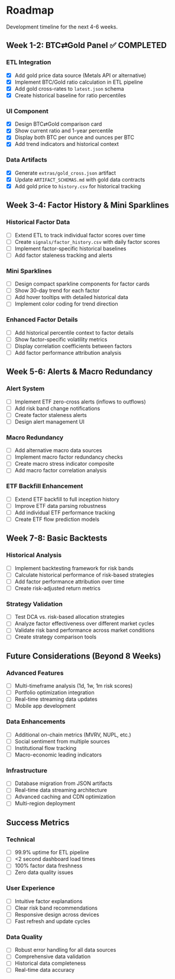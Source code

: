 # Roadmap

Development timeline for the next 4-6 weeks.

## Week 1-2: BTC⇄Gold Panel ✅ COMPLETED

### ETL Integration
- [x] Add gold price data source (Metals API or alternative)
- [x] Implement BTC/Gold ratio calculation in ETL pipeline
- [x] Add gold cross-rates to `latest.json` schema
- [x] Create historical baseline for ratio percentiles

### UI Component
- [x] Design BTC⇄Gold comparison card
- [x] Show current ratio and 1-year percentile
- [x] Display both BTC per ounce and ounces per BTC
- [x] Add trend indicators and historical context

### Data Artifacts
- [x] Generate `extras/gold_cross.json` artifact
- [x] Update `ARTIFACT_SCHEMAS.md` with gold data contracts
- [x] Add gold price to `history.csv` for historical tracking

## Week 3-4: Factor History & Mini Sparklines

### Historical Factor Data
- [ ] Extend ETL to track individual factor scores over time
- [ ] Create `signals/factor_history.csv` with daily factor scores
- [ ] Implement factor-specific historical baselines
- [ ] Add factor staleness tracking and alerts

### Mini Sparklines
- [ ] Design compact sparkline components for factor cards
- [ ] Show 30-day trend for each factor
- [ ] Add hover tooltips with detailed historical data
- [ ] Implement color coding for trend direction

### Enhanced Factor Details
- [ ] Add historical percentile context to factor details
- [ ] Show factor-specific volatility metrics
- [ ] Display correlation coefficients between factors
- [ ] Add factor performance attribution analysis

## Week 5-6: Alerts & Macro Redundancy

### Alert System
- [ ] Implement ETF zero-cross alerts (inflows to outflows)
- [ ] Add risk band change notifications
- [ ] Create factor staleness alerts
- [ ] Design alert management UI

### Macro Redundancy
- [ ] Add alternative macro data sources
- [ ] Implement macro factor redundancy checks
- [ ] Create macro stress indicator composite
- [ ] Add macro factor correlation analysis

### ETF Backfill Enhancement
- [ ] Extend ETF backfill to full inception history
- [ ] Improve ETF data parsing robustness
- [ ] Add individual ETF performance tracking
- [ ] Create ETF flow prediction models

## Week 7-8: Basic Backtests

### Historical Analysis
- [ ] Implement backtesting framework for risk bands
- [ ] Calculate historical performance of risk-based strategies
- [ ] Add factor performance attribution over time
- [ ] Create risk-adjusted return metrics

### Strategy Validation
- [ ] Test DCA vs. risk-based allocation strategies
- [ ] Analyze factor effectiveness over different market cycles
- [ ] Validate risk band performance across market conditions
- [ ] Create strategy comparison tools

## Future Considerations (Beyond 8 Weeks)

### Advanced Features
- [ ] Multi-timeframe analysis (1d, 1w, 1m risk scores)
- [ ] Portfolio optimization integration
- [ ] Real-time streaming data updates
- [ ] Mobile app development

### Data Enhancements
- [ ] Additional on-chain metrics (MVRV, NUPL, etc.)
- [ ] Social sentiment from multiple sources
- [ ] Institutional flow tracking
- [ ] Macro-economic leading indicators

### Infrastructure
- [ ] Database migration from JSON artifacts
- [ ] Real-time data streaming architecture
- [ ] Advanced caching and CDN optimization
- [ ] Multi-region deployment

## Success Metrics

### Technical
- [ ] 99.9% uptime for ETL pipeline
- [ ] <2 second dashboard load times
- [ ] 100% factor data freshness
- [ ] Zero data quality issues

### User Experience
- [ ] Intuitive factor explanations
- [ ] Clear risk band recommendations
- [ ] Responsive design across devices
- [ ] Fast refresh and update cycles

### Data Quality
- [ ] Robust error handling for all data sources
- [ ] Comprehensive data validation
- [ ] Historical data completeness
- [ ] Real-time data accuracy
